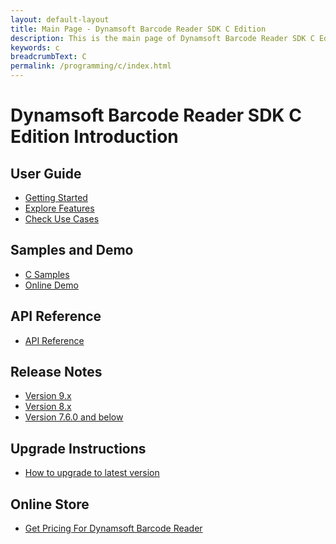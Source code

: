 ```yaml
---
layout: default-layout
title: Main Page - Dynamsoft Barcode Reader SDK C Edition
description: This is the main page of Dynamsoft Barcode Reader SDK C Edition.
keywords: c
breadcrumbText: C
permalink: /programming/c/index.html
---
```


# Dynamsoft Barcode Reader SDK C Edition Introduction

## User Guide

- [Getting Started]({{site.c}}user-guide.html)
- [Explore Features]({{site.c}}user-guide/explore-features/index.html)
- [Check Use Cases]({{site.c}}user-guide/use-cases/index.html)

## Samples and Demo

- <a href="https://github.com/Dynamsoft/barcode-reader-c-cpp-samples/tree/v9.x/samples/C" target="_blank">C Samples</a>
- <a href="https://demo.dynamsoft.com/barcode-reader/" target="_blank">Online Demo</a>

## API Reference

- [API Reference]({{site.c_api}}index.html)

## Release Notes

- [Version 9.x](release-notes/c-9.md)
- [Version 8.x](release-notes/c-8.md)
- [Version 7.6.0 and below](release-notes/c-7.md)

## Upgrade Instructions

- [How to upgrade to latest version]({{site.c}}upgrade-instruction.html)

## Online Store

- <a href="https://www.dynamsoft.com/store/dynamsoft-barcode-reader/#desktop" target="_blank">Get Pricing For Dynamsoft Barcode Reader</a>
